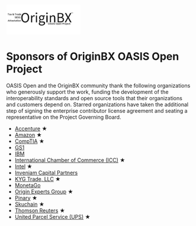 <img src="artwork/OriginBX_OASIS_logo_blk_1.png" width="200">

# Sponsors of OriginBX OASIS Open Project

OASIS Open and the OriginBX community thank the following organizations who generously support the work, funding the development of the interoperability standards and open source tools that their organizations and customers depend on. Starred organizations have taken the additional step of signing the enterprise contributor license agreement and seating a representative on the Project Governing Board. 

- [Accenture](https://www.accenture.com/us-en) &bigstar; 
- [Amazon](https://www.amazon.com/) &bigstar;
- [CompTIA](https://www.comptia.org/home) &bigstar; 
- [GS1](https://www.gs1.org/)
- [IBM](https://www.ibm.com)
- [International Chamber of Commerce (ICC)](https://iccwbo.org/) &bigstar;
- [Intel](https://www.intel.com/) &bigstar;
- [Inveniam Capital Partners](https://inveniam.io/)
- [KYG Trade, LLC](https://www.kyg.trade/) &bigstar; 
- [MonetaGo](https://www.monetago.com/)
- [Origin Experts Group](https://www.originexpertsgroup.com/) &bigstar;
- [Pinary](https://pinaryinc.com/home/) &bigstar;
- [Skuchain](https://www.skuchain.com/) &bigstar;
- [Thomson Reuters](https://www.thomsonreuters.com/en.html) &bigstar;
- [United Parcel Service (UPS)](https://www.ups.com/) &bigstar;

